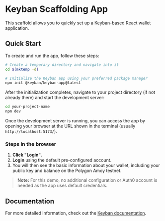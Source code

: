 
# Keyban Scaffolding App

This scaffold allows you to quickly set up a Keyban-based React wallet application.

## Quick Start

To create and run the app, follow these steps:

```bash
# Create a temporary directory and navigate into it
cd $(mktemp -d)

# Initialize the Keyban app using your preferred package manager
npm init @keyban/keyban-app@latest
```

After the initialization completes, navigate to your project directory (if not already there) and start the development server:

```bash
cd your-project-name
npm dev
```

Once the development server is running, you can access the app by opening your browser at the URL shown in the terminal (usually `http://localhost:5173/`).

### Steps in the browser

1. **Click "Login"**.
2. **Login** using the default pre-configured account.
3. You will then see the basic information about your wallet, including your public key and balance on the Polygon Amoy testnet.

> **Note:** For this demo, no additional configuration or Auth0 account is needed as the app uses default credentials.

## Documentation

For more detailed information, check out the [Keyban documentation](https://docs.keyban.io/).
